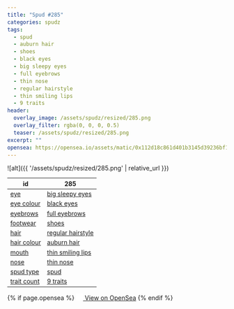 ```yaml
---
title: "Spud #285"
categories: spudz
tags:
  - spud
  - auburn hair
  - shoes
  - black eyes
  - big sleepy eyes
  - full eyebrows
  - thin nose
  - regular hairstyle
  - thin smiling lips
  - 9 traits
header:
  overlay_image: /assets/spudz/resized/285.png
  overlay_filter: rgba(0, 0, 0, 0.5)
  teaser: /assets/spudz/resized/285.png
excerpt: ""
opensea: https://opensea.io/assets/matic/0x112d18c861d401b3145d39236bf149f01e18beed/285
---
```

![alt]({{ '/assets/spudz/resized/285.png' | relative_url }})

| id | 285 |
|-|-|
| <a href="/traits/eye/#trait-type">eye</a> | <a href="/traits/eye/big-sleepy-eyes/1/#trait">big sleepy eyes</a> |
| <a href="/traits/eye-colour/#trait-type">eye colour</a> | <a href="/traits/eye-colour/black-eyes/1/#trait">black eyes</a> |
| <a href="/traits/eyebrows/#trait-type">eyebrows</a> | <a href="/traits/eyebrows/full-eyebrows/1/#trait">full eyebrows</a> |
| <a href="/traits/footwear/#trait-type">footwear</a> | <a href="/traits/footwear/shoes/1/#trait">shoes</a> |
| <a href="/traits/hair/#trait-type">hair</a> | <a href="/traits/hair/regular-hairstyle/1/#trait">regular hairstyle</a> |
| <a href="/traits/hair-colour/#trait-type">hair colour</a> | <a href="/traits/hair-colour/auburn-hair/1/#trait">auburn hair</a> |
| <a href="/traits/mouth/#trait-type">mouth</a> | <a href="/traits/mouth/thin-smiling-lips/1/#trait">thin smiling lips</a> |
| <a href="/traits/nose/#trait-type">nose</a> | <a href="/traits/nose/thin-nose/1/#trait">thin nose</a> |
| <a href="/traits/spud-type/#trait-type">spud type</a> | <a href="/traits/spud-type/spud/1/#trait">spud</a> |
| <a href="/traits/trait-count/#trait-type">trait count</a> | <a href="/traits/trait-count/9-traits/1/#trait">9 traits</a> |

{% if page.opensea %}
<a href="{{page.opensea}}" class="btn btn--info" onclick="window.open(this.href, '_blank'); return false;"><img src="/assets/images/opensea.svg" width="16px"><span>  View on OpenSea</span></a>
{% endif %}
